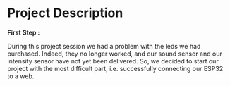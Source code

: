 # Project Description


**First Step :**

During this project session we had a problem with the leds we had purchased. Indeed, they no longer worked, and our sound sensor and our intensity sensor have not yet been delivered.
So, we decided to start our project with the most difficult part, i.e. successfully connecting our ESP32 to a web.


